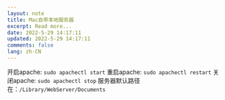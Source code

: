 ```yaml
---
layout: note
title: Mac自带本地服务器
excerpt: Read more...
date: 2022-5-29 14:17:11
updated: 2022-5-29 14:17:11
comments: false
lang: zh-CN
---
```


开启apache:  `sudo apachectl start`
重启apache:  `sudo apachectl restart`
关闭apache:  `sudo apachectl stop`
服务器默认路径在：`/Library/WebServer/Documents`
  